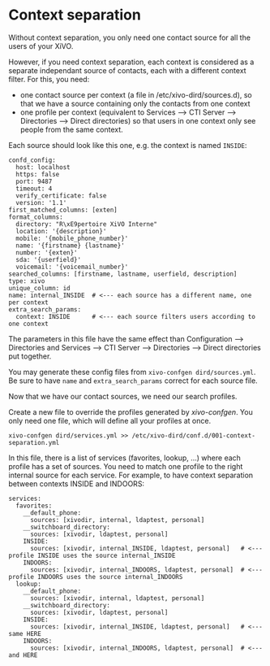 # Context separation

Without context separation, you only need one contact source for all the
users of your XiVO.

However, if you need context separation, each context is considered as a
separate independant source of contacts, each with a different context
filter. For this, you need:

  - one contact source per context (a file in
    <span data-role="file">/etc/xivo-dird/sources.d</span>), so that we
    have a source containing only the contacts from one context
  - one profile per context (equivalent to
    <span data-role="menuselection">Services --\> CTI Server --\>
    Directories --\>
    Direct directories</span>) so that users in one context only see
    people from the same context.

Each source should look like this one, e.g. the context is named
`INSIDE`:

``` sourceCode yaml
confd_config:
  host: localhost
  https: false
  port: 9487
  timeout: 4
  verify_certificate: false
  version: '1.1'
first_matched_columns: [exten]
format_columns:
  directory: "R\xE9pertoire XiVO Interne"
  location: '{description}'
  mobile: '{mobile_phone_number}'
  name: '{firstname} {lastname}'
  number: '{exten}'
  sda: '{userfield}'
  voicemail: '{voicemail_number}'
searched_columns: [firstname, lastname, userfield, description]
type: xivo
unique_column: id
name: internal_INSIDE  # <--- each source has a different name, one per context
extra_search_params:
  context: INSIDE      # <--- each source filters users according to one context
```

The parameters in this file have the same effect than
<span data-role="menuselection">Configuration --\> Directories</span>
and <span data-role="menuselection">Services --\> CTI Server --\>
Directories --\> Direct directories</span> put together.

You may generate these config files from `xivo-confgen
dird/sources.yml`. Be sure to have `name` and `extra_search_params`
correct for each source file.

Now that we have our contact sources, we need our search profiles.

Create a new file to override the profiles generated by *xivo-confgen*.
You only need one file, which will define all your profiles at
once.

``` sourceCode sh
xivo-confgen dird/services.yml >> /etc/xivo-dird/conf.d/001-context-separation.yml
```

In this file, there is a list of services (favorites, lookup, ...) where
each profile has a set of sources. You need to match one profile to the
right internal source for each service. For example, to have context
separation between contexts INSIDE and INDOORS:

``` sourceCode yaml
services:
  favorites:
    __default_phone:
      sources: [xivodir, internal, ldaptest, personal]
    __switchboard_directory:
      sources: [xivodir, ldaptest, personal]
    INSIDE:
      sources: [xivodir, internal_INSIDE, ldaptest, personal]   # <--- profile INSIDE uses the source internal_INSIDE
    INDOORS:
      sources: [xivodir, internal_INDOORS, ldaptest, personal]  # <--- profile INDOORS uses the source internal_INDOORS
  lookup:
    __default_phone:
      sources: [xivodir, internal, ldaptest, personal]
    __switchboard_directory:
      sources: [xivodir, ldaptest, personal]
    INSIDE:
      sources: [xivodir, internal_INSIDE, ldaptest, personal]   # <--- same HERE
    INDOORS:
      sources: [xivodir, internal_INDOORS, ldaptest, personal]  # <--- and HERE
```
